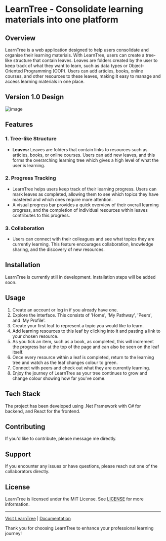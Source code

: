 # LearnTree - Consolidate learning materials into one platform

## Overview

LearnTree is a web application designed to help users consolidate and organise their learning materials. With LearnTree, users can create a tree-like structure that contain leaves. Leaves are folders created by the user to keep track of what they want to learn, such as data types or Object-Oriented Programming (OOP). Users can add articles, books, online courses, and other resources to these leaves, making it easy to manage and access learning materials in one place.

## Version 1.0 Design
![image](https://github.com/chantalmaskell/Skill-Tree/assets/94926420/88c3c624-adf2-4b3f-8ba0-32335df19400)

## Features

### 1. Tree-like Structure

- **Leaves:** Leaves are folders that contain links to resources such as articles, books, or online courses. Users can add new leaves, and this forms the overarching learning tree which gives a high level of what the user is learning.

### 2. Progress Tracking

- LearnTree helps users keep track of their learning progress. Users can mark leaves as completed, allowing them to see which topics they have mastered and which ones require more attention.
- A visual progress bar provides a quick overview of their overall learning progress, and the completion of individual resources within leaves contributes to this progress.

### 3. Collaboration

- Users can connect with their colleagues and see what topics they are currently learning. This feature encourages collaboration, knowledge sharing, and the discovery of new resources.

## Installation

LearnTree is currently still in development. Installation steps will be added soon.

## Usage

1. Create an account or log in if you already have one.
2. Explore the interface. This consists of 'Home', 'My Pathway', 'Peers', and 'My Profile'.
3. Create your first leaf to represent a topic you would like to learn.
4. Add learning resources to this leaf by clicking into it and pasting a link to your chosen resource.
5. As you tick an item, such as a book, as completed, this will increment the progress bar at the top of the page and can also be seen on the leaf itself.
6. Once every resource within a leaf is completed, return to the learning tree and watch as the leaf changes colour to green.
7. Connect with peers and check out what they are currently learning.
8. Enjoy the journey of LearnTree as your tree continues to grow and change colour showing how far you've come.

## Tech Stack

The project has been developed using .Net Framework with C# for backend, and React for the frontend.

## Contributing

If you'd like to contribute, please message me directly.

## Support

If you encounter any issues or have questions, please reach out one of the collaborators directly.

## License

LearnTree is licensed under the MIT License. See [LICENSE](LICENSE) for more information.

---

[Visit LearnTree](https://www.learntreeapp.com) | [Documentation](https://www.learntreeapp.com/docs)

Thank you for choosing LearnTree to enhance your professional learning journey!
